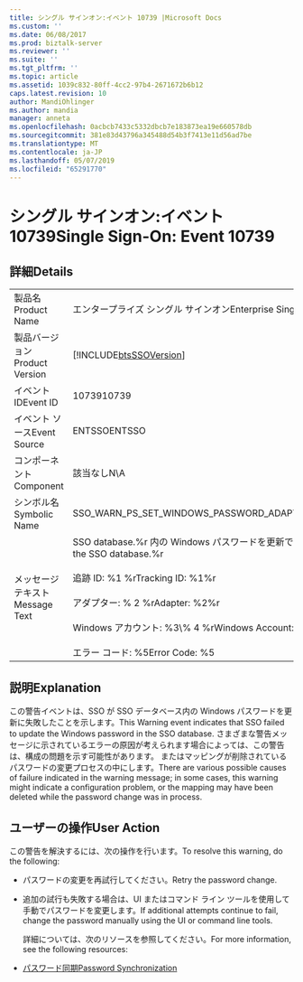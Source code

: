 ```yaml
---
title: シングル サインオン:イベント 10739 |Microsoft Docs
ms.custom: ''
ms.date: 06/08/2017
ms.prod: biztalk-server
ms.reviewer: ''
ms.suite: ''
ms.tgt_pltfrm: ''
ms.topic: article
ms.assetid: 1039c832-80ff-4cc2-97b4-2671672b6b12
caps.latest.revision: 10
author: MandiOhlinger
ms.author: mandia
manager: anneta
ms.openlocfilehash: 0acbcb7433c5332dbcb7e183873ea19e660578db
ms.sourcegitcommit: 381e83d43796a345488d54b3f7413e11d56ad7be
ms.translationtype: MT
ms.contentlocale: ja-JP
ms.lasthandoff: 05/07/2019
ms.locfileid: "65291770"
---
```

# <a name="single-sign-on-event-10739"></a><span data-ttu-id="93637-102">シングル サインオン:イベント 10739</span><span class="sxs-lookup"><span data-stu-id="93637-102">Single Sign-On: Event 10739</span></span>
## <a name="details"></a><span data-ttu-id="93637-103">詳細</span><span class="sxs-lookup"><span data-stu-id="93637-103">Details</span></span>  

|                 |                                                                                                                                                                                       |
|-----------------|---------------------------------------------------------------------------------------------------------------------------------------------------------------------------------------|
|  <span data-ttu-id="93637-104">製品名</span><span class="sxs-lookup"><span data-stu-id="93637-104">Product Name</span></span>   |                                                                               <span data-ttu-id="93637-105">エンタープライズ シングル サインオン</span><span class="sxs-lookup"><span data-stu-id="93637-105">Enterprise Single Sign-On</span></span>                                                                               |
| <span data-ttu-id="93637-106">製品バージョン</span><span class="sxs-lookup"><span data-stu-id="93637-106">Product Version</span></span> |                                                              [!INCLUDE[btsSSOVersion](../includes/btsssoversion-md.md)]                                                               |
|    <span data-ttu-id="93637-107">イベント ID</span><span class="sxs-lookup"><span data-stu-id="93637-107">Event ID</span></span>     |                                                                                         <span data-ttu-id="93637-108">10739</span><span class="sxs-lookup"><span data-stu-id="93637-108">10739</span></span>                                                                                         |
|  <span data-ttu-id="93637-109">イベント ソース</span><span class="sxs-lookup"><span data-stu-id="93637-109">Event Source</span></span>   |                                                                                        <span data-ttu-id="93637-110">ENTSSO</span><span class="sxs-lookup"><span data-stu-id="93637-110">ENTSSO</span></span>                                                                                         |
|    <span data-ttu-id="93637-111">コンポーネント</span><span class="sxs-lookup"><span data-stu-id="93637-111">Component</span></span>    |                                                                                          <span data-ttu-id="93637-112">該当なし</span><span class="sxs-lookup"><span data-stu-id="93637-112">N\A</span></span>                                                                                          |
|  <span data-ttu-id="93637-113">シンボル名</span><span class="sxs-lookup"><span data-stu-id="93637-113">Symbolic Name</span></span>  |                                                                       <span data-ttu-id="93637-114">SSO_WARN_PS_SET_WINDOWS_PASSWORD_ADAPTER</span><span class="sxs-lookup"><span data-stu-id="93637-114">SSO_WARN_PS_SET_WINDOWS_PASSWORD_ADAPTER</span></span>                                                                        |
|  <span data-ttu-id="93637-115">メッセージ テキスト</span><span class="sxs-lookup"><span data-stu-id="93637-115">Message Text</span></span>   | <span data-ttu-id="93637-116">SSO database.%r 内の Windows パスワードを更新できませんでした。</span><span class="sxs-lookup"><span data-stu-id="93637-116">Failed to update the Windows password in the SSO database.%r</span></span><br /><br /> <span data-ttu-id="93637-117">追跡 ID: %1 %r</span><span class="sxs-lookup"><span data-stu-id="93637-117">Tracking ID: %1%r</span></span><br /><br /> <span data-ttu-id="93637-118">アダプター: % 2 %r</span><span class="sxs-lookup"><span data-stu-id="93637-118">Adapter: %2%r</span></span><br /><br /> <span data-ttu-id="93637-119">Windows アカウント: %3\\% 4 %r</span><span class="sxs-lookup"><span data-stu-id="93637-119">Windows Account: %3\\%4%r</span></span><br /><br /> <span data-ttu-id="93637-120">エラー コード: %5</span><span class="sxs-lookup"><span data-stu-id="93637-120">Error Code: %5</span></span> |

## <a name="explanation"></a><span data-ttu-id="93637-121">説明</span><span class="sxs-lookup"><span data-stu-id="93637-121">Explanation</span></span>  
 <span data-ttu-id="93637-122">この警告イベントは、SSO が SSO データベース内の Windows パスワードを更新に失敗したことを示します。</span><span class="sxs-lookup"><span data-stu-id="93637-122">This Warning event indicates that SSO failed to update the Windows password in the SSO database.</span></span> <span data-ttu-id="93637-123">さまざまな警告メッセージに示されているエラーの原因が考えられます場合によっては、この警告は、構成の問題を示す可能性があります。 またはマッピングが削除されているパスワードの変更プロセスの中にします。</span><span class="sxs-lookup"><span data-stu-id="93637-123">There are various possible causes of failure indicated in the warning message; in some cases, this warning might indicate a configuration problem, or the mapping may have been deleted while the password change was in process.</span></span>  

## <a name="user-action"></a><span data-ttu-id="93637-124">ユーザーの操作</span><span class="sxs-lookup"><span data-stu-id="93637-124">User Action</span></span>  
 <span data-ttu-id="93637-125">この警告を解決するには、次の操作を行います。</span><span class="sxs-lookup"><span data-stu-id="93637-125">To resolve this warning, do the following:</span></span>  

- <span data-ttu-id="93637-126">パスワードの変更を再試行してください。</span><span class="sxs-lookup"><span data-stu-id="93637-126">Retry the password change.</span></span>  

- <span data-ttu-id="93637-127">追加の試行も失敗する場合は、UI またはコマンド ライン ツールを使用して手動でパスワードを変更します。</span><span class="sxs-lookup"><span data-stu-id="93637-127">If additional attempts continue to fail, change the password manually using the UI or command line tools.</span></span>  

  <span data-ttu-id="93637-128">詳細については、次のリソースを参照してください。</span><span class="sxs-lookup"><span data-stu-id="93637-128">For more information, see the following resources:</span></span>  

- [<span data-ttu-id="93637-129">パスワード同期</span><span class="sxs-lookup"><span data-stu-id="93637-129">Password Synchronization</span></span>](../core/password-synchronization2.md)
